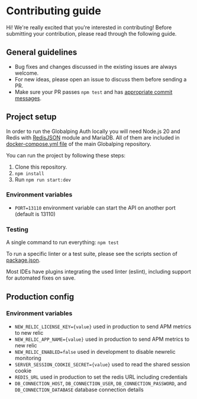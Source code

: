 # Contributing guide

Hi! We're really excited that you're interested in contributing! Before submitting your contribution, please read through the following guide.

## General guidelines

-   Bug fixes and changes discussed in the existing issues are always welcome.
-   For new ideas, please open an issue to discuss them before sending a PR.
-   Make sure your PR passes `npm test` and has [appropriate commit messages](https://github.com/jsdelivr/globalping-auth/commits/master).

## Project setup

In order to run the Globalping Auth locally you will need Node.js 20 and Redis with [RedisJSON](https://oss.redis.com/redisjson/) module and MariaDB. All of them are included in [docker-compose.yml file](https://github.com/jsdelivr/globalping/blob/master/docker-compose.yml) of the main Globalping repository.

You can run the project by following these steps:

1. Clone this repository.
2. `npm install`
3. Run `npm run start:dev`

### Environment variables
- `PORT=13110` environment variable can start the API on another port (default is 13110)

### Testing

A single command to run everything: `npm test`

To run a specific linter or a test suite, please see the scripts section of [package.json](package.json).

Most IDEs have plugins integrating the used linter (eslint), including support for automated fixes on save.

## Production config

### Environment variables

- `NEW_RELIC_LICENSE_KEY={value}` used in production to send APM metrics to new relic
- `NEW_RELIC_APP_NAME={value}` used in production to send APM metrics to new relic
- `NEW_RELIC_ENABLED=false` used in development to disable newrelic monitoring
- `SERVER_SESSION_COOKIE_SECRET={value}` used to read the shared session cookie
- `REDIS_URL` used in production to set the redis URL including credentials
- `DB_CONNECTION_HOST`, `DB_CONNECTION_USER`, `DB_CONNECTION_PASSWORD`, and `DB_CONNECTION_DATABASE` database connection details
